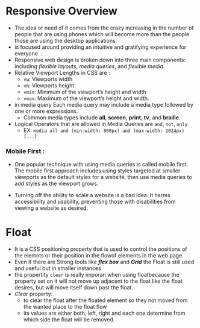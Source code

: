 # Responsive Overview
* The idea or need of it comes from the crazy increasing in the number of people that are using phones which will become more than the people those are using the desktop applications.
* is focused around providing an intuitive and gratifying experience for everyone. .
* Responsive web design is broken down into three main components: including *flexible layouts*, *media queries*, and *flexible media*.
* Relative Viewport Lengths in CSS are :
  - `vw`: Viewports width
  - `vh`: Viewports height.
  - `vmin`: Minimum of the viewport’s height and width
  - `vmax`: Maximum of the viewport’s height and width.
* in media query Each media query may include a media type followed by one or more expressions.
  - Common media types include **all**, **screen**, **print**, **tv**, and **braille**.
* Logical Operators that are allowed in Media Queries are `and`, `not`, `only`.
  - EX: `media all and (min-width: 800px) and (max-width: 1024px) {...}`
### Mobile First :
- One popular technique with using media queries is called mobile first. The mobile first approach includes using styles targeted at smaller viewports as the default styles for a website, then use media queries to add styles as the viewport grows.
* Turning off the ability to scale a website is a bad idea. It harms accessibility and usability, preventing those with disabilities from viewing a website as desired.

# Float
* It is a CSS positioning property that is used to control the positions of the elemnts or their position in the flowof elements in the web page.
* Even if there are Strong tools like ***flex box*** and ***Grid*** the Float is still used and useful but in smaller instances 
* the propertity `clear` is really imporan when using floatbecause the property set on it will not move up adjacent to the float like the float desires, but will move itself down past the float.
* *Clear* property:
  * to clear the float after the floated element so they not moved from the wanted place to the float flow 
  * its values are either both, left, right and each one determine from which side the float will be removed.
